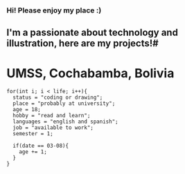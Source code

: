 ### Hi! Please enjoy my place :)
## I'm a passionate about technology and illustration, here are my projects!#
# UMSS, Cochabamba, Bolivia

~~~
for(int i; i < life; i++){
  status = "coding or drawing";
  place = "probably at university";
  age = 18;
  hobby = "read and learn";
  languages = "english and spanish";
  job = "available to work";
  semester = 1;

  if(date == 03-08){
    age += 1;
  }
}  
~~~

